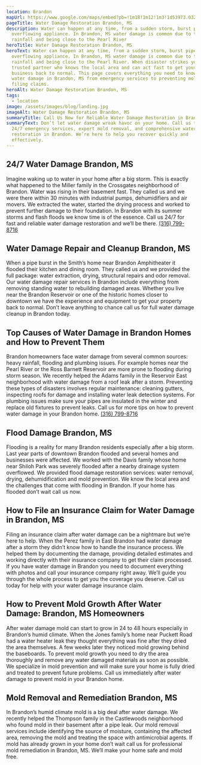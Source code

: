 ```yaml
---
location: Brandon
mapUrl: https://www.google.com/maps/embed?pb=!1m18!1m12!1m3!1d53973.03272913464!2d-90.02976860639994!3d32.276520181871!2m3!1f0!2f0!3f0!3m2!1i1024!2i768!4f13.1!3m3!1m2!1s0x86282c5b957394e3%3A0xe3716c462169134e!2sBrandon%2C%20MS%2C%20USA!5e0!3m2!1sen!2sca!4v1727649778511!5m2!1sen!2sca
pageTitle: Water Damage Restoration Brandon, MS
description: Water can happen at any time, from a sudden storm, burst pipe or
  overflowing appliance. In Brandon, MS water damage is common due to the heavy
  rainfall and being close to the Pearl River
heroTitle: Water Damage Restoration Brandon, MS
heroText: Water can happen at any time, from a sudden storm, burst pipe or
  overflowing appliance. In Brandon, MS water damage is common due to the heavy
  rainfall and being close to the Pearl River. When disaster strikes you need a
  trusted partner who knows the local area and can act fast to get your home or
  business back to normal. This page covers everything you need to know about
  water damage in Brandon, MS from emergency services to preventing mold and
  filing claims.
heroAlt: Water Damage Restoration Brandon, MS
tags:
  - location
image: /assets/images/blog/landing.jpg
imageAlt: Water Damage Restoration Brandon, MS
summaryTitle: Call Us Now for Reliable Water Damage Restoration in Brandon, MS!
summaryText: Don’t let water damage wreak havoc on your home. Call us today for
  24/7 emergency services, expert mold removal, and comprehensive water damage
  restoration in Brandon. We’re here to help you recover quickly and
  effectively.
---
```

## 24/7 Water Damage Brandon, MS

Imagine waking up to water in your home after a big storm. This is exactly what happened to the Miller family in the Crossgates neighborhood of Brandon. Water was rising in their basement fast. They called us and we were there within 30 minutes with industrial pumps, dehumidifiers and air movers. We extracted the water, started the drying process and worked to prevent further damage to their foundation. In Brandon with its summer storms and flash floods we know time is of the essence. Call us 24/7 for fast and reliable water damage restoration and we’ll be there.
[(316) 799-8716](tel:3167998716)

## Water Damage Repair and Cleanup Brandon, MS

When a pipe burst in the Smith’s home near Brandon Amphitheater it flooded their kitchen and dining room. They called us and we provided the full package: water extraction, drying, structural repairs and odor removal. Our water damage repair services in Brandon include everything from removing standing water to rebuilding damaged areas. Whether you live near the Brandon Reservoir or one of the historic homes closer to downtown we have the experience and equipment to get your property back to normal. Don’t leave anything to chance call us for full water damage cleanup in Brandon today.

## Top Causes of Water Damage in Brandon Homes and How to Prevent Them

Brandon homeowners face water damage from several common sources: heavy rainfall, flooding and plumbing issues. For example homes near the Pearl River or the Ross Barnett Reservoir are more prone to flooding during storm season. We recently helped the Adams family in the Reservoir East neighborhood with water damage from a roof leak after a storm. Preventing these types of disasters involves regular maintenance: cleaning gutters, inspecting roofs for damage and installing water leak detection systems. For plumbing issues make sure your pipes are insulated in the winter and replace old fixtures to prevent leaks. Call us for more tips on how to prevent water damage in your Brandon home.
[(316) 799-8716](tel:3167998716)

## Flood Damage Brandon, MS

Flooding is a reality for many Brandon residents especially after a big storm. Last year parts of downtown Brandon flooded and several homes and businesses were affected. We worked with the Davis family whose home near Shiloh Park was severely flooded after a nearby drainage system overflowed. We provided flood damage restoration services: water removal, drying, dehumidification and mold prevention. We know the local area and the challenges that come with flooding in Brandon. If your home has flooded don’t wait call us now.

## How to File an Insurance Claim for Water Damage in Brandon, MS

Filing an insurance claim after water damage can be a nightmare but we’re here to help. When the Perez family in East Brandon had water damage after a storm they didn’t know how to handle the insurance process. We helped them by documenting the damage, providing detailed estimates and working directly with their insurance company to get their claim processed. If you have water damage in Brandon you need to document everything with photos and call your insurance company right away. We’ll guide you through the whole process to get you the coverage you deserve. Call us today for help with your water damage insurance claim.

## How to Prevent Mold Growth After Water Damage: Brandon, MS Homeowners

After water damage mold can start to grow in 24 to 48 hours especially in Brandon’s humid climate. When the Jones family’s home near Puckett Road had a water heater leak they thought everything was fine after they dried the area themselves. A few weeks later they noticed mold growing behind the baseboards. To prevent mold growth you need to dry the area thoroughly and remove any water damaged materials as soon as possible. We specialize in mold prevention and will make sure your home is fully dried and treated to prevent future problems. Call us immediately after water damage to prevent mold in your Brandon home.

## Mold Removal and Remediation Brandon, MS

In Brandon’s humid climate mold is a big deal after water damage. We recently helped the Thompson family in the Castlewoods neighborhood who found mold in their basement after a pipe leak. Our mold removal services include identifying the source of moisture, containing the affected area, removing the mold and treating the space with antimicrobial agents. If mold has already grown in your home don’t wait call us for professional mold remediation in Brandon, MS. We’ll make your home safe and mold free.
